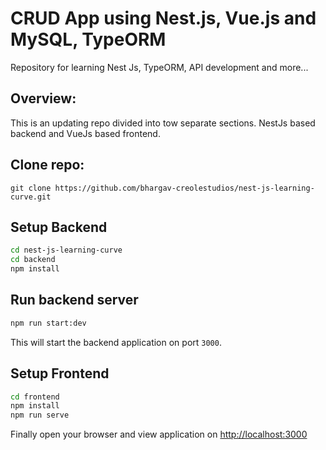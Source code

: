# CRUD App using Nest.js, Vue.js and MySQL, TypeORM

Repository for learning Nest Js, TypeORM, API development and more...

## Overview:

This is an updating repo divided into tow separate sections. NestJs based backend and VueJs based frontend.

## Clone repo:

`git clone https://github.com/bhargav-creolestudios/nest-js-learning-curve.git`

## Setup Backend

```bash
cd nest-js-learning-curve
cd backend
npm install
```

## Run backend server

```bash
npm run start:dev
```

This will start the backend application on port `3000`.

## Setup Frontend

```bash
cd frontend
npm install
npm run serve
```

Finally open your browser and view application on [http://localhost:3000](http://localhost:3000)
